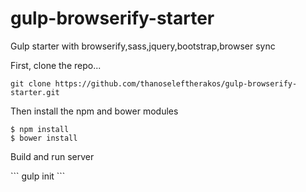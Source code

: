 # gulp-browserify-starter


Gulp starter with browserify,sass,jquery,bootstrap,browser sync

First, clone the repo...
```
git clone https://github.com/thanoseleftherakos/gulp-browserify-starter.git
```
Then install the npm and bower modules <br>
```
$ npm install
$ bower install
```
<p>Build and run server </p>
```
gulp init
```
